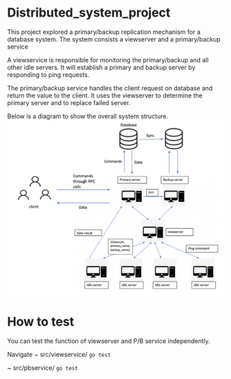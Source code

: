 # Distributed_system_project
This project explored a primary/backup replication mechanism for a database system. The system consists a viewserver and a primary/backup service 

A viewservice is responsible for monitoring the primary/backup and all other idle servers.
It will establish a primary and backup server by responding to ping requests.

The primary/backup service handles the client request on database and return the value to the client. It uses the viewserver to determine the primary server and to replace failed server.

Below is a diagram to show the overall system structure.
![Screenshot](system_stru.png) 

# How to test
You can test the function of viewserver and P/B service independently. 

Navigate ~ src/viewservice/
```go test```

~ src/pbservice/
```go test```
